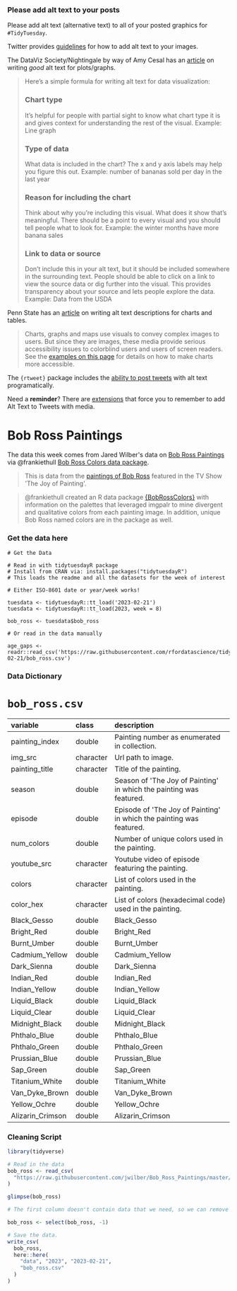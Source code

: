 ### Please add alt text to your posts

Please add alt text (alternative text) to all of your posted graphics for `#TidyTuesday`. 

Twitter provides [guidelines](https://help.twitter.com/en/using-twitter/picture-descriptions) for how to add alt text to your images.

The DataViz Society/Nightingale by way of Amy Cesal has an [article](https://medium.com/nightingale/writing-alt-text-for-data-visualization-2a218ef43f81) on writing _good_ alt text for plots/graphs.

> Here’s a simple formula for writing alt text for data visualization:
> ### Chart type
> It’s helpful for people with partial sight to know what chart type it is and gives context for understanding the rest of the visual.
> Example: Line graph
> ### Type of data
> What data is included in the chart? The x and y axis labels may help you figure this out.
> Example: number of bananas sold per day in the last year
> ### Reason for including the chart
> Think about why you’re including this visual. What does it show that’s meaningful. There should be a point to every visual and you should tell people what to look for.
> Example: the winter months have more banana sales
> ### Link to data or source
> Don’t include this in your alt text, but it should be included somewhere in the surrounding text. People should be able to click on a link to view the source data or dig further into the visual. This provides transparency about your source and lets people explore the data.
> Example: Data from the USDA

Penn State has an [article](https://accessibility.psu.edu/images/charts/) on writing alt text descriptions for charts and tables.

> Charts, graphs and maps use visuals to convey complex images to users. But since they are images, these media provide serious accessibility issues to colorblind users and users of screen readers. See the [examples on this page](https://accessibility.psu.edu/images/charts/) for details on how to make charts more accessible.

The `{rtweet}` package includes the [ability to post tweets](https://docs.ropensci.org/rtweet/reference/post_tweet.html) with alt text programatically.

Need a **reminder**? There are [extensions](https://chrome.google.com/webstore/detail/twitter-required-alt-text/fpjlpckbikddocimpfcgaldjghimjiik/related) that force you to remember to add Alt Text to Tweets with media.

# Bob Ross Paintings

The data this week comes from Jared Wilber's data on [Bob Ross Paintings](https://github.com/jwilber/Bob_Ross_Paintings/blob/master/data/bob_ross_paintings.csv) via @frankiethull [Bob Ross Colors data package](https://github.com/frankiethull/BobRossColors).

> This is data from the [paintings of Bob Ross](https://www.twoinchbrush.com/all-paintings) featured in the TV Show 'The Joy of Painting'.

> @frankiethull created an R data package [{BobRossColors}](https://github.com/frankiethull/BobRossColors) with information on the palettes that leveraged imgpalr to mine divergent and qualitative colors from each painting image. In addition, unique Bob Ross named colors are in the package as well.



### Get the data here

```{r}
# Get the Data

# Read in with tidytuesdayR package 
# Install from CRAN via: install.packages("tidytuesdayR")
# This loads the readme and all the datasets for the week of interest

# Either ISO-8601 date or year/week works!

tuesdata <- tidytuesdayR::tt_load('2023-02-21')
tuesdata <- tidytuesdayR::tt_load(2023, week = 8)

bob_ross <- tuesdata$bob_ross

# Or read in the data manually

age_gaps <- readr::read_csv('https://raw.githubusercontent.com/rfordatascience/tidytuesday/master/data/2023/2023-02-21/bob_ross.csv')
```

### Data Dictionary

# `bob_ross.csv`

|variable         |class     |description      |
|:----------------|:---------|:----------------|
|painting_index   |double    |	Painting number as enumerated in collection.   |
|img_src          |character |	Url path to image.      |
|painting_title   |character |	Title of the painting.  |
|season           |double    |  Season of 'The Joy of Painting' in which the painting was featured.           |
|episode          |double    |  Episode of 'The Joy of Painting' in which the painting was featured.	        |
|num_colors       |double    |  Number of unique colors used in the painting.       |
|youtube_src      |character |	Youtube video of episode featuring the painting.      |
|colors           |character |	List of colors used in the painting.          |
|color_hex        |character |	List of colors (hexadecimal code) used in the painting.     |
|Black_Gesso      |double    |Black_Gesso      |
|Bright_Red       |double    |Bright_Red       |
|Burnt_Umber      |double    |Burnt_Umber      |
|Cadmium_Yellow   |double    |Cadmium_Yellow   |
|Dark_Sienna      |double    |Dark_Sienna      |
|Indian_Red       |double    |Indian_Red       |
|Indian_Yellow    |double    |Indian_Yellow    |
|Liquid_Black     |double    |Liquid_Black     |
|Liquid_Clear     |double    |Liquid_Clear     |
|Midnight_Black   |double    |Midnight_Black   |
|Phthalo_Blue     |double    |Phthalo_Blue     |
|Phthalo_Green    |double    |Phthalo_Green    |
|Prussian_Blue    |double    |Prussian_Blue    |
|Sap_Green        |double    |Sap_Green        |
|Titanium_White   |double    |Titanium_White   |
|Van_Dyke_Brown   |double    |Van_Dyke_Brown   |
|Yellow_Ochre     |double    |Yellow_Ochre     |
|Alizarin_Crimson |double    |Alizarin_Crimson |

### Cleaning Script

```r
library(tidyverse)

# Read in the data
bob_ross <- read_csv(
  "https://raw.githubusercontent.com/jwilber/Bob_Ross_Paintings/master/data/bob_ross_paintings.csv",
) 

glimpse(bob_ross)

# The first column doesn't contain data that we need, so we can remove it

bob_ross <- select(bob_ross, -1)

# Save the data.
write_csv(
  bob_ross,
  here::here(
    "data", "2023", "2023-02-21",
    "bob_ross.csv"
  )
)
```